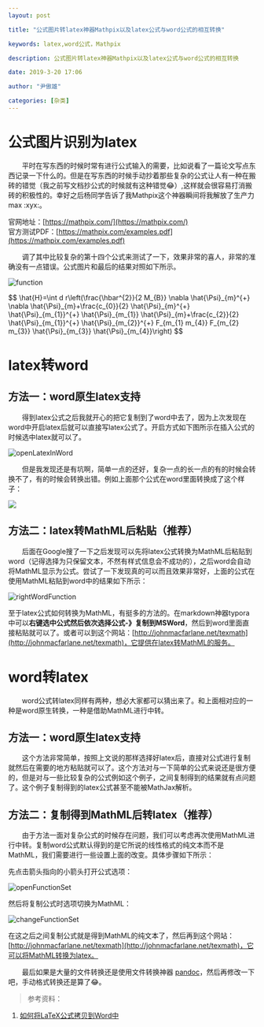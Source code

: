 ```yaml
---
layout: post

title: "公式图片转latex神器Mathpix以及latex公式与word公式的相互转换"

keywords: latex,word公式，Mathpix

description: 公式图片转latex神器Mathpix以及latex公式与word公式的相互转换

date: 2019-3-20 17:06

author: "尹傲雄"

categories: [杂类]
---
```


# 公式图片识别为latex

　　平时在写东西的时候时常有进行公式输入的需要，比如说看了一篇论文写点东西记录一下什么的。但是在写东西的时候手动抄着那些复杂的公式让人有一种在搬砖的错觉（我之前写文档抄公式的时候就有这种错觉:joy:）,这样就会很容易打消搬砖的积极性的。幸好之后杨同学告诉了我Mathpix这个神器瞬间将我解放了生产力max :xyx:。

官网地址：[https://mathpix.com/](https://mathpix.com/)  
官方测试PDF：[https://mathpix.com/examples.pdf](https://mathpix.com/examples.pdf)

　　调了其中比较复杂的第十四个公式来测试了一下，效果非常的喜人，非常的准确没有一点错误。公式图片和最后的结果对照如下所示。

![function](https://csueducn-my.sharepoint.com/personal/yinaoxiong_csu_edu_cn/_layouts/15/download.aspx?e=ZXA5Wk&share=EQQSKOsPeLdNiTDxRA98AJ4BovQdNoBPnglcGH8Zvc3Fyg&cid=26b991a5-da57-4d59-a8b7-132438eccaf4)

<div class="official">
$$
\hat{H}=\int d r\left(\frac{\hbar^{2}}{2 M_{B}} \nabla \hat{\Psi}_{m}^{+} \nabla \hat{\Psi}_{m}+\frac{c_{0}}{2} \hat{\Psi}_{m}^{+} \hat{\Psi}_{m_{1}}^{+} \hat{\Psi}_{m_{1}} \hat{\Psi}_{m}+\frac{c_{2}}{2} \hat{\Psi}_{m_{1}}^{+} \hat{\Psi}_{m_{2}}^{+} F_{m_{1} m_{4}} F_{m_{2} m_{3}} \hat{\Psi}_{m_{3}} \hat{\Psi}_{m_{4}}\right)
$$
</div>

# latex转word

## 方法一：word原生latex支持

　　得到latex公式之后我就开心的把它复制到了word中去了，因为上次发现在word中开启latex后就可以直接写latex公式了。开启方式如下图所示在插入公式的时候选中latex就可以了。

![openLatexInWord](https://csueducn-my.sharepoint.com/personal/yinaoxiong_csu_edu_cn/_layouts/15/download.aspx?e=8kkxRj&share=ERlAqHgDIDdBlNFh2v3lOe4BgBQe_DeRXdXIhpPny5OH8g&cid=c0c4b41e-c0b6-4991-8acf-e3790f22071b)

　　但是我发现还是有坑啊，简单一点的还好，复杂一点的长一点的有的时候会转换不了，有的时候会转换出错。例如上面那个公式在word里面转换成了这个样子：

![](https://csueducn-my.sharepoint.com/personal/yinaoxiong_csu_edu_cn/_layouts/15/download.aspx?e=zjOVap&share=ER867lb2CONOm4V8-c3BX6kBgn7n1rLjM6OlTWT1jXlO5A&cid=4893e9b0-8103-46a1-aea1-687e763b7046)

## 方法二：latex转MathML后粘贴（推荐）

　　后面在Google搜了一下之后发现可以先将latex公式转换为MathML后粘贴到word（记得选择为只保留文本，不然有样式信息会不成功的），之后word会自动将MathML显示为公式。尝试了一下发现真的可以而且效果非常好，上面的公式在使用MathML粘贴到word中的结果如下所示：

![rightWordFunction](https://csueducn-my.sharepoint.com/personal/yinaoxiong_csu_edu_cn/_layouts/15/download.aspx?e=XTGThb&share=EaVMUc1FfDtJvZvQugV0LMYBLm1ATftSyMR_NoyN6p7PZA&cid=6105834b-df77-48d0-ab82-7740f4915170)

至于latex公式如何转换为MathML，有挺多的方法的。在markdown神器typora中可以**右键选中公式然后依次选择公式-》复制到MSWord**，然后到word里面直接粘贴就可以了。或者可以到这个网站：[http://johnmacfarlane.net/texmath](http://johnmacfarlane.net/texmath)，它提供在latex转MathML的服务。

# word转latex

　　word公式转latex同样有两种，想必大家都可以猜出来了。和上面相对应的一种是word原生转换，一种是借助MathML进行中转。

## 方法一：word原生latex支持

　　这个方法非常简单，按照上文说的那样选择好latex后，直接对公式进行复制就然后在需要的地方粘贴就可以了。这个方法对与一下简单的公式来说还是很方便的，但是对与一些比较复杂的公式例如这个例子，之间复制得到的结果就有点问题了。这个例子复制得到的latex公式甚至不能被MathJax解析。

## 方法二：复制得到MathML后转latex（推荐）

　　由于方法一面对复杂公式的时候存在问题，我们可以考虑再次使用MathML进行中转。复制word公式默认得到的是它所说的线性格式的纯文本而不是MathML，我们需要进行一些设置上面的改变。具体步骤如下所示：

先点击箭头指向的小箭头打开公式选项：

![openFunctionSet](https://csueducn-my.sharepoint.com/personal/yinaoxiong_csu_edu_cn/_layouts/15/download.aspx?e=lKSMpq&share=EbyvKqXmljZJuZGAqbbqhLsBDnaJVEj1WwoBk1p7A7FBaQ&cid=43e25e22-0291-476a-b9d4-1b6b59350c84)

然后将复制公式时选项切换为MathML：

![changeFunctionSet](https://csueducn-my.sharepoint.com/personal/yinaoxiong_csu_edu_cn/_layouts/15/download.aspx?e=lFEUdn&share=EVaR_uwoTTRGkLE9YUtExwABspAazjOM3wLe5udhK_ihUQ&cid=7b0d4477-e011-4d45-926e-43153ee4d451)

在这之后之间复制公式就是得到MathML的纯文本了，然后再到这个网站：[http://johnmacfarlane.net/texmath](http://johnmacfarlane.net/texmath)，它可以将MathML转换为latex。

　　最后如果是大量的文件转换还是使用文件转换神器 [pandoc](https://pandoc.org/)，然后再修改一下吧，手动格式转换还是算了:joy:。

> 参考资料：

1. [如何将LaTeX公式拷贝到Word中](https://blog.csdn.net/bendanban/article/details/52823171)